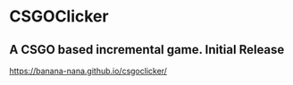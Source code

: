 # CSGOClicker
A CSGO based incremental game.
Initial Release
-------------------------------
https://banana-nana.github.io/csgoclicker/
